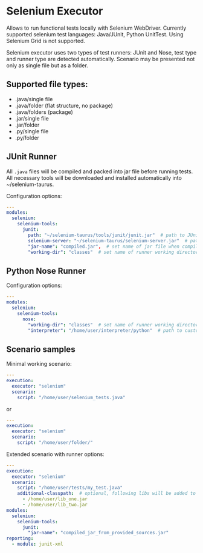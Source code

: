 # Selenium Executor
Allows to run functional tests locally with Selenium WebDriver. Currently supported selenium test languages: Java/JUnit, Python UnitTest. Using Selenium Grid is not supported.

Selenium executor uses two types of test runners: JUnit and Nose, test type and runner type are detected automatically. Scenario may be presented not only as single file but as a folder.

## Supported file types:

  - .java/single file
  - .java/folder (flat structure, no package)
  - .java/folders (package)
  - .jar/single file
  - .jar/folder
  - .py/single file
  - .py/folder

## JUnit Runner

All `.java` files will be compiled and packed into jar file before running tests. All necessary tools will be downloaded and installed automatically into ~/selenium-taurus.

Configuration options:

```yaml
---
modules:
  selenium:
    selenium-tools:
      junit:
        path: "~/selenium-taurus/tools/junit/junit.jar"  # path to JUnit framework
        selenium-server: "~/selenium-taurus/selenium-server.jar"  # path to Selenium Standalone Server
        "jar-name": "compiled.jar",  # set name of jar file when compiling from java source files 
        "working-dir": "classes"  # set name of runner working directory within artifacts dir     
```

## Python Nose Runner

Configuration options:

```yaml
---
modules:
  selenium:
    selenium-tools:
      nose:
        "working-dir": "classes"  # set name of runner working directory within artifacts dir
        "interpreter": "/home/user/interpreter/python"  # path to custom interpreter.
```

## Scenario samples
Minimal working scenario:

```yaml
---
execution:
  executor: "selenium"
  scenario:
    script: "/home/user/selenium_tests.java"
```

or

```yaml
---
execution:
  executor: "selenium"
  scenario:
    script: "/home/user/folder/"
```

Extended scenario with runner options:

```yaml
---
execution:
  executor: "selenium"
  scenario:
    script: "/home/user/tests/my_test.java"
    additional-classpath:  # optional, following libs will be added to java classpath
      - /home/user/lib_one.jar
      - /home/user/lib_two.jar
modules:
  selenium:
    selenium-tools:
      junit:
        "jar-name": "compiled_jar_from_provided_sources.jar"
reporting:
  - module: junit-xml
```

